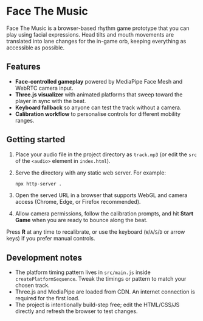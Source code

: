 # Face The Music

Face The Music is a browser-based rhythm game prototype that you can play using facial expressions. Head tilts and mouth movements are translated into lane changes for the in-game orb, keeping everything as accessible as possible.

## Features

- **Face-controlled gameplay** powered by MediaPipe Face Mesh and WebRTC camera input.
- **Three.js visualizer** with animated platforms that sweep toward the player in sync with the beat.
- **Keyboard fallback** so anyone can test the track without a camera.
- **Calibration workflow** to personalise controls for different mobility ranges.

## Getting started

1. Place your audio file in the project directory as `track.mp3` (or edit the `src` of the `<audio>` element in `index.html`).
2. Serve the directory with any static web server. For example:

   ```bash
   npx http-server .
   ```

3. Open the served URL in a browser that supports WebGL and camera access (Chrome, Edge, or Firefox recommended).
4. Allow camera permissions, follow the calibration prompts, and hit **Start Game** when you are ready to bounce along the beat.

Press **R** at any time to recalibrate, or use the keyboard (`W`/`A`/`S`/`D` or arrow keys) if you prefer manual controls.

## Development notes

- The platform timing pattern lives in `src/main.js` inside `createPlatformSequence`. Tweak the timings or pattern to match your chosen track.
- Three.js and MediaPipe are loaded from CDN. An internet connection is required for the first load.
- The project is intentionally build-step free; edit the HTML/CSS/JS directly and refresh the browser to test changes.
